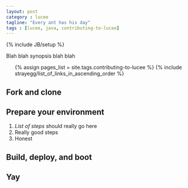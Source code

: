 ```yaml
---
layout: post
category : lucee
tagline: "Every ant has his day"
tags : [lucee, java, contributing-to-lucee]
---
```

{% include JB/setup %}


Blah blah synopsis blah blah

<ul>
	{% assign pages_list = site.tags.contributing-to-lucee %}  
	{% include strayegg/list_of_links_in_ascending_order %}
</ul>

## Fork and clone

## Prepare your environment

1. *List of steps* should really go here
2. Really good steps
3. Honest

## Build, deploy, and boot

## Yay

